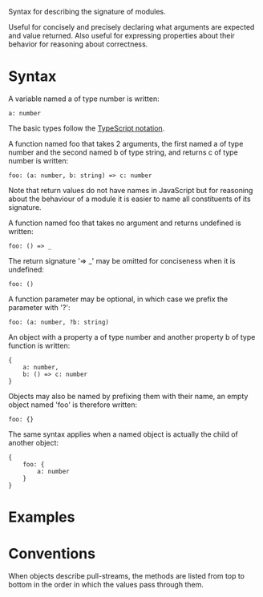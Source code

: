 Syntax for describing the signature of modules. 

Useful for concisely and precisely declaring what arguments are expected and value returned. Also useful for expressing properties about their behavior for reasoning about correctness.

Syntax
======

A variable named a of type number is written:

    a: number
    
The basic types follow the [TypeScript notation](http://www.typescriptlang.org/docs/handbook/basic-types.html).
         
A function named foo that takes 2 arguments, the first named a of type number and the second named b of type string, and returns c of type number is written:
 
    foo: (a: number, b: string) => c: number

Note that return values do not have names in JavaScript but for reasoning about the behaviour of a module it is easier to name all constituents of its signature.

A function named foo that takes no argument and returns undefined is written:

    foo: () => _
    
The return signature '=> _' may be omitted for conciseness when it is undefined:

    foo: ()

A function parameter may be optional, in which case we prefix the parameter with '?':

    foo: (a: number, ?b: string)

An object with a property a of type number and another property b of type function is written:

    {
        a: number,
        b: () => c: number
    }

Objects may also be named by prefixing them with their name, an empty object named 'foo' is therefore written:

    foo: {}

The same syntax applies when a named object is actually the child of another object:

    {
        foo: {
            a: number 
        }
    }

    
Examples
========



Conventions
===========

When objects describe pull-streams, the methods are listed from top to bottom in the order in which the values pass through them.
